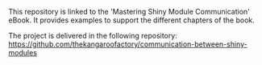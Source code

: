 
This repository is linked to the 'Mastering Shiny Module Communication' eBook.
It provides examples to support the different chapters of the book.

The project is delivered in the following repository:
https://github.com/thekangaroofactory/communication-between-shiny-modules

